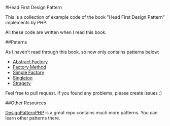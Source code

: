 #Head First Design Pattern

This is a collection of example code of the book "Head First Design Pattern" implements by PHP.

All these code are written when I read this book.

##Paterns

As I haven't read through this book, so now only contains patterns below:

*	[Abstract Factory](AbstractFactory)
*	[Factory Method](FactoryMethod)
*	[Simple Factory](SimpleFactory)
*	[Singleton](Singleton)
*	[Stragety](Stragety)


Feel free to pull request. If you found any problems, please create issues :)

##Other Resources

[DesignPatternPHP](https://github.com/domnikl/DesignPatternsPHP) is a great repo contains much more patterns. You can learn other patterns there.